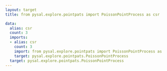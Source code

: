```yaml
---
layout: target
title: from pysal.explore.pointpats import PoissonPointProcess as csr

data:
  alias: csr
  count: 3
  imports:
  - alias: csr
    count: 3
    import: from pysal.explore.pointpats import PoissonPointProcess as csr
    target: pysal.explore.pointpats.PoissonPointProcess
  target: pysal.explore.pointpats.PoissonPointProcess
---
```

